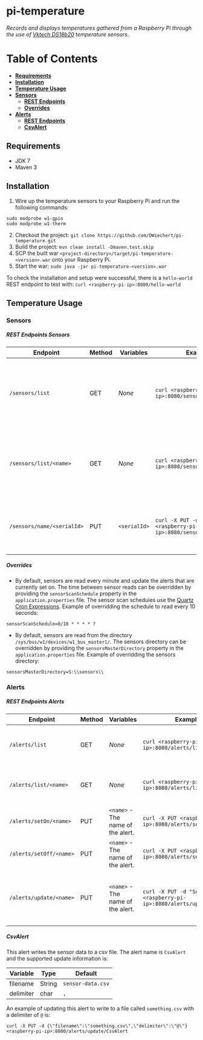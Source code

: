 # pi-temperature
*Records and displays temperatures gathered from a Raspberry Pi through the use of [Vktech DS18b20](http://www.amazon.com/Vktech-DS18b20-Waterproof-Temperature-Transmitter/dp/B00CHEZ250/ref=sr_1_7?ie=UTF8&qid=1423584993&sr=8-7&keywords=raspberry+pi+temperature+sensor) temperature sensors.*

# Table of Contents
* **[Requirements](#requirements)**
* **[Installation](#installation)**
* **[Temperature Usage](#temperature-usage)**
 * **[Sensors](#sensors)**
   * **[REST Endpoints](#rest-endpoints-sensors)**
    * **[Overrides](#overrides)**
 * **[Alerts](#alerts)**
   * **[REST Endpoints](#rest-endpoints-alerts)**
    * **[CsvAlert](#csvalert)**

## Requirements
* JDK 7
* Maven 3

## Installation
1. Wire up the temperature sensors to your Raspberry Pi and run the following commands:
```
sudo modprobe w1-gpio
sudo modprobe w1-therm
```
2. Checkout the project:
```git clone https://github.com/DWiechert/pi-temperature.git```
3. Build the project:
```mvn clean install -Dmaven.test.skip```
4. SCP the built war `<project-directory>/target/pi-temperature-<version>.war` onto your Raspberry Pi.
5. Start the war:
```sudo java -jar pi-temperature-<version>.war```

To check the installation and setup were successful, there is a `hello-world` REST endpoint to test with:
```curl <raspberry-pi-ip>:8080/hello-world```

## Temperature Usage
### Sensors
##### REST Endpoints Sensors

Endpoint | Method | Variables | Example | Description
--- | --- | --- | --- | ---
`/sensors/list` | GET | _None_ | `curl <raspberry-pi-ip>:8080/sensors/list` | Returns a list of all Sensors and their information - name, serialId, tempC, tempF.
`/sensors/list/<name>` | GET | _None_ | `curl <raspberry-pi-ip>:8080/sensors/list/<name>` | Returns the specified Sensor and its information - name, serialId, tempC, tempF.
`/sensors/name/<serialId>` | PUT | `<serialId>` | `curl -X PUT -d "Some name" <raspberry-pi-ip>:8080/sensors/name/<name>` | Updates the provided sensor with a user-friendly name.

##### Overrides

 - By default, sensors are read every minute and update the alerts that are currently set on. The time between sensor reads can be overridden by providing the `sensorScanSchedule` property in the `application.properties` file. The sensor scan schedules use the [Quartz Cron Expressions](http://www.quartz-scheduler.org/documentation/quartz-2.x/tutorials/tutorial-lesson-06). Example of overridding the schedule to read every 10 seconds:
```
sensorScanSchedule=0/10 * * * * ?
```
 - By default, sensors are read from the directory `/sys/bus/w1/devices/w1_bus_master1/`. The sensors directory can be overridden by providing the `sensorsMasterDirectory` property in the `application.properties` file. Example of overridding the sensors directory:
```
sensorsMasterDirectory=S:\\sensors\\
```

### Alerts
##### REST Endpoints Alerts

Endpoint | Method | Variables | Example | Description
--- | --- | --- | --- | ---
`/alerts/list` | GET | _None_ | `curl <raspberry-pi-ip>:8080/alerts/list` | Returns a list of all Alerts and their status (on or off).
`/alerts/list/<name>` | GET | _None_ | `curl <raspberry-pi-ip>:8080/alerts/list/<name>` | Returnsthe specific Alert and its status (on or off).
`/alerts/setOn/<name>` | PUT | `<name>` - The name of the alert. | `curl -X PUT <raspberry-pi-ip>:8080/alerts/setOn/<name>` | Turns the specified alert on.
`/alerts/setOff/<name>` | PUT | `<name>` - The name of the alert. | `curl -X PUT <raspberry-pi-ip>:8080/alerts/setOff/<name>` | Turns the specified alert off.
`/alerts/update/<name>` | PUT | `<name>` - The name of the alert. | `curl -X PUT -d "Some message" <raspberry-pi-ip>:8080/alerts/update/<name>` | Updates the specified alert with the provided message.

##### CsvAlert

This alert writes the sensor data to a csv file. The alert name is `CsvAlert` and the supported update information is:

Variable | Type | Default
--- | --- | ---
filename | String | `sensor-data.csv`
delimiter | char | `,`

An example of updating this alert to write to a file called `something.csv` with a delimiter of `@` is:
```
curl -X PUT -d {\"filename\":\"something.csv\",\"delimiter\":\"@\"} <raspberry-pi-ip>:8080/alerts/update/CsvAlert
```
